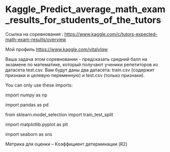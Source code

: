 # Kaggle_Predict_average_math_exam_results_for_students_of_the_tutors

Ссылка на соревнования : https://www.kaggle.com/c/tutors-expected-math-exam-results/overview

Мой профиль https://www.kaggle.com/vitalylqw

Ваша задача этом соревновании - предсказать средний балл на экзамене по математике, который получают ученики репетиторов из датасета test.csv. 
Вам будут даны два датасета: train.csv (содержит признаки и целевую переменную) и test.csv (только признаки).

You can only use these imports:

import numpy as np

import pandas as pd

from sklearn.model_selection import train_test_split

import matplotlib.pyplot as plt

import seaborn as sns

Метрика для оценки – Коэффициент детерминации (R2)
